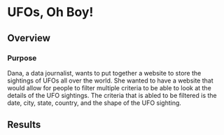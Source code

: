 # UFOs, Oh Boy!
## Overview
### Purpose
Dana, a data journalist, wants to put together a website to store the sightings of UFOs all over the world. She wanted to have a website that would allow for people to filter multiple criteria to be able to look at the details of the UFO sightings. The criteria that is abled to be filtered is the date, city, state, country, and the shape of the UFO sighting.
## Results
